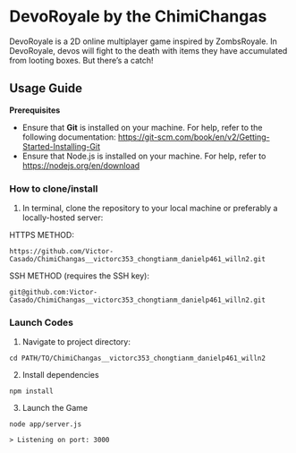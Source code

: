 # DevoRoyale by the ChimiChangas

DevoRoyale is a 2D online multiplayer game inspired by ZombsRoyale. In DevoRoyale, devos will fight to the death with items they have accumulated from looting boxes. But there’s a catch! 
## Usage Guide

**Prerequisites**

- Ensure that **Git** is installed on your machine. For help, refer to the following documentation: https://git-scm.com/book/en/v2/Getting-Started-Installing-Git
- Ensure that Node.js is installed on your machine. For help, refer to https://nodejs.org/en/download

### How to clone/install
1. In terminal, clone the repository to your local machine or preferably a locally-hosted server:

HTTPS METHOD:

```
https://github.com/Victor-Casado/ChimiChangas__victorc353_chongtianm_danielp461_willn2.git    
```

SSH METHOD (requires the SSH key):

```
git@github.com:Victor-Casado/ChimiChangas__victorc353_chongtianm_danielp461_willn2.git
```
### Launch Codes
1. Navigate to project directory:

```
cd PATH/TO/ChimiChangas__victorc353_chongtianm_danielp461_willn2
```
2. Install dependencies

```
npm install
```
3. Launch the Game
   
```
node app/server.js

> Listening on port: 3000
```
